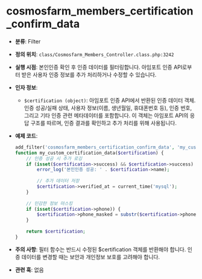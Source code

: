 # cosmosfarm_members_certification_confirm_data

- **분류**: Filter
- **정의 위치**: `class/Cosmosfarm_Members_Controller.class.php:3242`
- **실행 시점**: 본인인증 확인 후 인증 데이터를 필터링합니다. 아임포트 인증 API로부터 받은 사용자 인증 정보를 추가 처리하거나 수정할 수 있습니다.
- **인자 정보**:
  - `$certification (object)`: 아임포트 인증 API에서 반환된 인증 데이터 객체. 인증 성공/실패 상태, 사용자 정보(이름, 생년월일, 휴대폰번호 등), 인증 번호, 그리고 기타 인증 관련 메타데이터를 포함합니다. 이 객체는 아임포트 API의 응답 구조를 따르며, 인증 결과를 확인하고 추가 처리를 위해 사용됩니다.
- **예제 코드**:

  ```php
  add_filter('cosmosfarm_members_certification_confirm_data', 'my_custom_certification_data', 10, 1);
  function my_custom_certification_data($certification) {
      // 인증 성공 시 추가 로깅
      if (isset($certification->success) && $certification->success) {
          error_log('본인인증 성공: ' . $certification->name);
          
          // 추가 데이터 저장
          $certification->verified_at = current_time('mysql');
      }
      
      // 민감한 정보 마스킹
      if (isset($certification->phone)) {
          $certification->phone_masked = substr($certification->phone, 0, 3) . '****' . substr($certification->phone, -4);
      }
      
      return $certification;
  }
  ```

- **주의 사항**: 필터 함수는 반드시 수정된 $certification 객체를 반환해야 합니다. 인증 데이터를 변경할 때는 보안과 개인정보 보호를 고려해야 합니다.
- **관련 훅**: 없음
